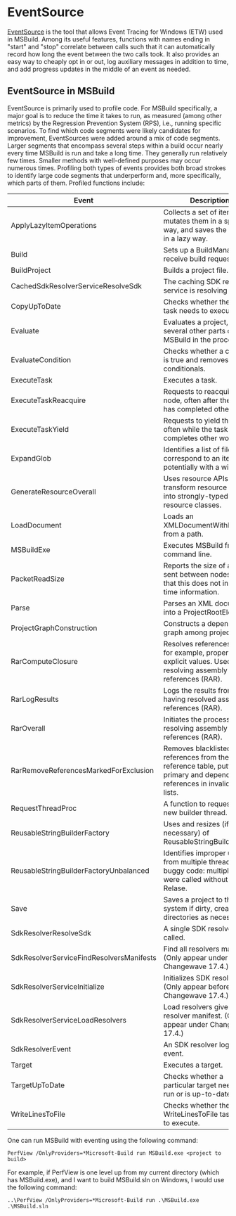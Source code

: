 # EventSource

[EventSource](https://docs.microsoft.com/en-us/dotnet/api/system.diagnostics.tracing.eventsource?view=netframework-4.8) is the tool that allows Event Tracing for Windows (ETW) used in MSBuild. Among its useful features, functions with names ending in "start" and "stop" correlate between calls such that it can automatically record how long the event between the two calls took. It also provides an easy way to cheaply opt in or out, log auxiliary messages in addition to time, and add progress updates in the middle of an event as needed.

## EventSource in MSBuild
EventSource is primarily used to profile code. For MSBuild specifically, a major goal is to reduce the time it takes to run, as measured (among other metrics) by the Regression Prevention System (RPS), i.e., running specific scenarios. To find which code segments were likely candidates for improvement, EventSources were added around a mix of code segments. Larger segments that encompass several steps within a build occur nearly every time MSBuild is run and take a long time. They generally run relatively few times. Smaller methods with well-defined purposes may occur numerous times. Profiling both types of events provides both broad strokes to identify large code segments that underperform and, more specifically, which parts of them. Profiled functions include:

| Event | Description |
| ------| ------------|
| ApplyLazyItemOperations | Collects a set of items, mutates them in a specified way, and saves the results in a lazy way. |
| Build | Sets up a BuildManager to receive build requests. |
| BuildProject | Builds a project file. |
| CachedSdkResolverServiceResolveSdk | The caching SDK resolver service is resolving an SDK. |
| CopyUpToDate | Checks whether the Copy task needs to execute. |
| Evaluate | Evaluates a project, running several other parts of MSBuild in the process. |
| EvaluateCondition | Checks whether a condition is true and removes false conditionals. |
| ExecuteTask | Executes a task. |
| ExecuteTaskReacquire | Requests to reacquire the node, often after the task has completed other work. |
| ExecuteTaskYield | Requests to yield the node, often while the task completes other work. |
| ExpandGlob | Identifies a list of files that correspond to an item, potentially with a wildcard. |
| GenerateResourceOverall | Uses resource APIs to transform resource files into strongly-typed resource classes. |
| LoadDocument | Loads an XMLDocumentWithLocation from a path.
| MSBuildExe | Executes MSBuild from the command line. |
| PacketReadSize | Reports the size of a packet sent between nodes. Note that this does not include time information. |
| Parse | Parses an XML document into a ProjectRootElement. |
| ProjectGraphConstruction | Constructs a dependency graph among projects. |
| RarComputeClosure | Resolves references from, for example, properties to explicit values. Used in resolving assembly references (RAR). |
| RarLogResults | Logs the results from having resolved assembly references (RAR). |
| RarOverall | Initiates the process of resolving assembly references (RAR). |
| RarRemoveReferencesMarkedForExclusion | Removes blacklisted references from the reference table, putting primary and dependency references in invalid file lists. |
| RequestThreadProc | A function to requesting a new builder thread. |
| ReusableStringBuilderFactory | Uses and resizes (if necessary) of ReusableStringBuilders. |
| ReusableStringBuilderFactoryUnbalanced | Identifies improper usage from multiple threads or buggy code: multiple Gets were called without a Relase. |
| Save | Saves a project to the file system if dirty, creating directories as necessary. |
| SdkResolverResolveSdk | A single SDK resolver is called. |
| SdkResolverServiceFindResolversManifests | Find all resolvers manifests. (Only appear under Changewave 17.4.) |
| SdkResolverServiceInitialize | Initializes SDK resolvers. (Only appear before Changewave 17.4.) |
| SdkResolverServiceLoadResolvers | Load resolvers given a resolver manifest. (Only appear under Changewave 17.4.) |
| SdkResolverEvent | An SDK resolver logs an event. |
| Target | Executes a target. |
| TargetUpToDate | Checks whether a particular target needs to run or is up-to-date. |
| WriteLinesToFile | Checks whether the WriteLinesToFile task needs to execute. |

One can run MSBuild with eventing using the following command:

`PerfView /OnlyProviders=*Microsoft-Build run MSBuild.exe <project to build>`

For example, if PerfView is one level up from my current directory (which has MSBuild.exe), and I want to build MSBuild.sln on Windows, I would use the following command:

`..\PerfView /OnlyProviders=*Microsoft-Build run .\MSBuild.exe .\MSBuild.sln`
